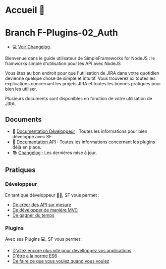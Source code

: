 # Accueil 👋

# Branch F-Plugins-02_Auth

-   💻 [Voir Changelog](server/doc/changelog/changelog).

Bienvenue dans le guide utilisateur de SimpleFrameworks for NodeJS : le framworks simple d'utilisation pour les API avec NodeJS

Vous êtes au bon endroit pour que l'utilisation de JIRA dans votre quotidien devienne quelque chose de simple et intuitif. Vous trouverez ici toutes les explications concernant les projets JIRA et toutes les bonnes pratiques pour bien les utiliser.

Plusieurs documents sont disponibles en fonction de votre utilisation de JIRA.

## Documents

-   📓 [Documentation Développeur](server/doc/doc-manual.md) : Toutes les informations pour bien développé avec SF.
-   📘 [Documentation API](server/doc/doc-api.md) : Toutes les informations concernant les plugins déjà en place.
-   📚 [Changelog](server/doc/changelog) : Les dernières mise à jour.

## Pratiques

### Développeur

En tant que développeur 👩‍💻, SF vous permet :

-   [De créer des API sur mesure](server/doc/doc-manual.md)
-   [De développer de maniére MVC](server/doc/doc-manual.md)
-   [De gagner du temps](server/doc/doc-manual.md)

### Plugins

Avec ses Plugins 💻, SF vous permet :

-   [D'allez encore plus vite pour dévelloppez vos applications](server/doc/doc-api.md)
-   [D'être a la norme ES6](server/doc/doc-api.md)
-   [De faire ce que vous voulez quand vous voulez](server/doc/doc-api.md)
